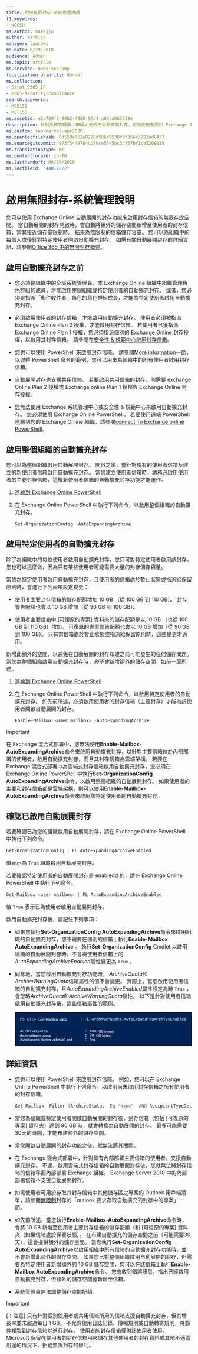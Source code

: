 ```yaml
---
title: 啟用無限封存-系統管理說明
f1.keywords:
- NOCSH
ms.author: markjjo
author: markjjo
manager: laurawi
ms.date: 6/29/2018
audience: Admin
ms.topic: article
ms.service: O365-seccomp
localization_priority: Normal
ms.collection:
- Strat_O365_IP
- M365-security-compliance
search.appverid:
- MOE150
- MET150
ms.assetid: e2a789f2-9962-4960-9fd4-a00aa063559e
description: 針對系統管理員：瞭解如何啟用自動擴充封存，可為使用者提供 Exchange Online 信箱的無限存放區。 您可以為整個組織啟用自動展開的封存，也可以只為特定使用者啟用此功能。
ms.custom: seo-marvel-apr2020
ms.openlocfilehash: 8d550e562e8226d586a9538f9f366e3283ad0437
ms.sourcegitcommit: 973f5449784cb70ce5545bc3cf57bf1ce5209218
ms.translationtype: MT
ms.contentlocale: zh-TW
ms.lasthandoff: 06/19/2020
ms.locfileid: "44817822"
---
```

# <a name="enable-unlimited-archiving--admin-help"></a>啟用無限封存-系統管理說明

您可以使用 Exchange Online 自動展開的封存功能來啟用封存信箱的無限存放空間。 當自動展開的封存開啟時，會自動將額外的儲存空間新增至使用者的封存信箱，當其接近儲存量限制時。 結果為無限制的信箱儲存容量。 您可以為組織中的每個人或僅針對特定使用者開啟自動擴充封存。 如需有關自動展開封存的詳細資訊，請參閱[Office 365 中的無限封存概述](unlimited-archiving.md)。

## <a name="before-you-enable-auto-expanding-archiving"></a>啟用自動擴充封存之前

- 您必須是組織中的全域系統管理員，或 Exchange Online 組織中組織管理角色群組的成員，才能啟用整個組織或特定使用者的自動擴充封存。 或者，您必須是指派「郵件收件者」角色的角色群組成員，才能為特定使用者啟用自動擴充封存。
    
- 必須啟用使用者的封存信箱，才能啟用自動擴充封存。 使用者必須被指派 Exchange Online Plan 2 授權，才能啟用封存信箱。 若使用者已獲指派 Exchange Online Plan 1 授權，您必須指派個別的 Exchange Online 封存授權，以啟用其封存信箱。 請參閱在[安全性 & 規範中心啟用封存信箱](enable-archive-mailboxes.md)。
    
- 您也可以使用 PowerShell 來啟用封存信箱。 請參閱[More information](#more-information)一節，以取得 PowerShell 命令的範例，您可以用來為組織中的所有使用者啟用封存信箱。 
    
- 自動展開封存也支援共用信箱。 若要啟用共用信箱的封存，則需要 exchange Online Plan 2 授權或 Exchange online Plan 1 授權與 Exchange Online 封存授權。
    
- 您無法使用 Exchange 系統管理中心或安全性 & 規範中心來啟用自動擴充封存。 您必須使用 Exchange Online PowerShell。 若要使用遠端 PowerShell 連線到您的 Exchange Online 組織，請參閱[connect To Exchange online PowerShell](https://go.microsoft.com/fwlink/p/?linkid=396554)。
    
  
## <a name="enable-auto-expanding-archiving-for-your-entire-organization"></a>啟用整個組織的自動擴充封存

您可以為整個組織啟用自動展開封存。 開啟之後，會針對現有的使用者信箱及建立的新使用者信箱啟用自動擴充封存。 當您建立使用者信箱時，請務必啟用使用者的主要封存信箱，這樣新使用者信箱的自動擴充封存功能才能運作。
  
1. [連線到 Exchange Online PowerShell](https://go.microsoft.com/fwlink/p/?linkid=396554)
    
2. 在 Exchange Online PowerShell 中執行下列命令，以啟用整個組織的自動擴充封存。

    ```powershell
    Set-OrganizationConfig -AutoExpandingArchive
    ```

## <a name="enable-auto-expanding-archiving-for-specific-users"></a>啟用特定使用者的自動擴充封存

除了為組織中的每位使用者啟用自動擴充封存，您只可對特定使用者啟用該封存。 您也可以這麼做，因為只有某些使用者可能需要大量的封存儲存容量。
  
當您為特定使用者啟用自動擴充封存，且使用者的信箱處於暫止狀態或指派給保留原則時，會進行下列兩項設定變更：
  
- 使用者主要封存信箱的儲存配額增加 10 GB （從 100 GB 到 110 GB）。 封存警告配額也會以 10 GB 增加（從 90 GB 到 100 GB）。
    
- 使用者主要信箱中 [可復原的專案] 資料夾的儲存配額是以 10 GB （也從 100 GB 到 110 GB）增加。 可復原的專案警告配額也會以 10 GB 增加（從 90 GB 到 100 GB）。 只有當信箱處於暫止狀態或指派給保留原則時，這些變更才適用。
    
新增此額外的空間，以避免在自動展開的封存布建之前可能發生的任何儲存問題。 當您為整個組織啟用自動擴充封存時，*將不會*新增額外的儲存空間，如前一節所述。 
  
1. [連線到 Exchange Online PowerShell](https://go.microsoft.com/fwlink/p/?linkid=396554)
    
2. 在 Exchange Online PowerShell 中執行下列命令，以啟用特定使用者的自動擴充封存。 如先前所述，必須啟用使用者的封存信箱（主要封存）才能為該使用者開啟自動展開的封存。
    
    ```powershell
    Enable-Mailbox <user mailbox> -AutoExpandingArchive
    ```


> [!IMPORTANT]
> 在 Exchange 混合式部署中，您無法使用**Enable-Mailbox-AutoExpandingArchive**命令來啟用自動擴充封存，以針對主要信箱位於內部部署的使用者，啟用自動擴充封存，而且其封存信箱為雲端架構。 若要在 Exchange 混合式部署中為雲端式封存信箱啟用自動擴充封存，您必須在 Exchange Online PowerShell 中執行**Set-OrganizationConfig AutoExpandingArchive**命令，以啟用整個組織的自動展開封存。 如果使用者的主要和封存信箱都是雲端架構，則可以使用**Enable-Mailbox-AutoExpandingArchive**命令來啟用該特定使用者的自動擴充封存。 
  
## <a name="verify-that-auto-expanding-archiving-is-enabled"></a>確認已啟用自動展開封存

若要確認已為您的組織啟用自動展開封存，請在 Exchange Online PowerShell 中執行下列命令。

```powershell
Get-OrganizationConfig | FL AutoExpandingArchiveEnabled
```

值表示為 `True` 組織啟用自動展開封存。 
  
若要確認特定使用者的自動展開封存是 enabledd 的，請在 Exchange Online PowerShell 中執行下列命令。
  
```powershell
Get-Mailbox <user mailbox> | FL AutoExpandingArchiveEnabled
```

值 `True` 表示已為使用者啟用自動展開封存。 
  
啟用自動擴充封存後，請記住下列事項：
  
- 如果您執行**Set-OrganizationConfig AutoExpandingArchive**命令來啟用組織的自動擴充封存，您不需要在個別的信箱上執行**Enable-Mailbox AutoExpandingArchive** 。 執行**Set-OrganizationConfig** Cmdlet 以啟用組織的自動展開封存時，不會將使用者信箱上的*AutoExpandingArchiveEnabled*屬性變更為 `True` 。
    
- 同樣地，當您啟用自動擴充封存功能時， *ArchiveQuota*和*ArchiveWarningQuota*信箱屬性的值不會變更。 實際上，當您啟用使用者信箱的自動擴充封存，且*AutoExpandingArchiveEnabled*屬性設定為時 `True` ，會忽略*ArchiveQuota*和*ArchiveWarningQuota*屬性。 以下是針對使用者信箱啟用自動擴充封存後，這些信箱屬性的範例。 
    
    ![啟用自動擴充封存後，就會忽略 ArchiveQuota 和 ArchiveWarningQuota 屬性](../media/6a1c1b69-5c4c-4267-aac8-53577667f03e.png)

  
## <a name="more-information"></a>詳細資訊

- 您也可以使用 PowerShell 來啟用封存信箱。 例如，您可以在 Exchange Online PowerShell 中執行下列命令，以啟用尚未啟用封存信箱之所有使用者的封存信箱。

    ```powershell
    Get-Mailbox -Filter {ArchiveStatus -Eq "None" -AND RecipientTypeDetails -eq "UserMailbox"} | Enable-Mailbox -Archive
    ```

- 當您為組織或特定使用者開啟自動展開的封存後，封存信箱（包括 [可復原的專案] 資料夾）達到 90 GB 時，就會轉換為自動展開的封存。 最多可能需要30天的時間，才能布建額外的儲存空間。
    
- 當您開啟自動展開的封存功能之後，就無法將其關閉。
    
- 在 Exchange 混合式部署中，針對具有內部部署主要信箱的使用者，支援自動擴充封存。 不過，啟用雲端式封存信箱的自動展開封存後，您就無法將封存信箱的信箱移回內部部署 Exchange 組織。 Exchange Server 2010 中的內部部署信箱不支援自動展開封存。
    
- 如需使用者可用於存取其封存信箱中其他儲存區之專案的 Outlook 用戶端清單，請參閱[無限制](unlimited-archiving.md#outlook-requirements-for-accessing-items-in-an-auto-expanded-archive)封存的「outlook 要求存取自動擴充的封存中的專案」一節。
    
- 如先前所述，當您執行**Enable-Mailbox-AutoExpandingArchive**命令時，會將 10 GB 新增至使用者主要封存信箱的儲存配額（和 [可復原的專案] 資料夾（如果信箱處於保留狀態）。 在布建自動擴充的儲存空間之前（可能需要30天），這會提供額外的儲存空間。 當您執行**Set-OrganizationConfig AutoExpandingArchive**以啟用組織中所有信箱的自動擴充封存功能時，並不會新增此額外的儲存空間。 如果您已對整個組織啟用自動展開的封存，但需要為特定使用者新增額外的 10 GB 儲存空間，您可以在該信箱上執行**Enable-Mailbox AutoExpandingArchive**命令。 您會收到錯誤訊息，指出已經啟用自動擴充封存，但額外的儲存空間會新增至信箱。 

- 系統管理員無法調整儲存空間配額。

> [!IMPORTANT]
> [！注意] 只有針對個別使用者或共用信箱所用的信箱支援自動擴充封存，但其增長率並未超過每日 1 GB。 不允許使用日誌記錄、傳輸規則或自動轉寄規則，將郵件複製到封存信箱以進行封存。 使用者的封存信箱僅供該使用者使用。 Microsoft 保留在使用者的封存信箱用來儲存其他使用者的封存資料或其他不適當用途的情況下，拒絕無限封存的權利。

